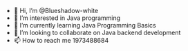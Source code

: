 - 👋 Hi, I’m @Blueshadow-white
- 👀 I’m interested in Java programming
- 🌱 I’m currently learning Java Programming Basics  
- 💞️ I’m looking to collaborate on Java backend development  
- 📫 How to reach me 1973488684

<!---
Blueshadow-white/Blueshadow-white is a ✨ special ✨ repository because its `README.md` (this file) appears on your GitHub profile.
You can click the Preview link to take a look at your changes.
--->
